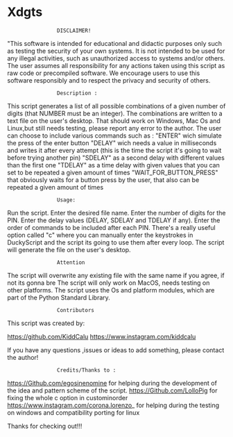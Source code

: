 # Xdgts




                    DISCLAIMER!
"This software is intended for educational and didactic purposes only 
such as testing the security of your own systems. 
It is not intended to be used for any illegal activities, 
such as unauthorized access to systems and/or others. 
The user assumes all responsibility for any actions taken using this script as raw code or precompiled software. 
We encourage users to use this software responsibly and to respect the privacy and security of others. 

 
                    Description :
This script generates a list of all possible combinations of a given number of digits
	(that NUMBER must be an integer). 
The combinations are written to a text file on the user's desktop.
    That should work on Windows, Mac Os and Linux,but still needs testing, please report any error to the author.
The user can choose to include various commands such as :
    "ENTER" wich simulate the press of the enter button
    "DELAY" wich needs a value in milliseconds and writes it after every attempt
        (this is the time the script it's going to wait before trying another pin)
    "SDELAY" as a second delay with different values than the first one
    "TDELAY" as a time delay with given values that you can set to be repeated a given amount of times
    "WAIT_FOR_BUTTON_PRESS" that obviously waits for a button press by the user, that also can be repeated a given amount of times


  

                    Usage:

Run the script.
Enter the desired file name.
Enter the number of digits for the PIN.
Enter the delay values (DELAY, SDELAY and TDELAY if any).
Enter the order of commands to be included after each PIN.
  There's a really useful option called "c" where you can manually enter the keystrokes in DuckyScript and the script its going to use them after every loop.
The script will generate the file on the user's desktop.


                    Attention

The script will overwrite any existing file with the same name if you agree, if not its gonna bre
The script will only work on MacOS, needs testing on other platforms.
The script uses the Os and platform modules, which are part of the Python Standard Library.


                    Contributors

This script was created by:

https://github.com/KiddCalu
https://www.instagram.com/kiddcalu

If you have any questions ,issues or ideas to add something, please contact the author!


                    Credits/Thanks to :

https://Github.com/egosinenomine for helping during the development of the idea and pattern scheme of the script.
https://Github.com/LolloPig for fixing the whole c option in custominorder
https://www.instagram.com/corona.lorenzo_ for helping during the testing on windows and compatibility porting for linux

Thanks for checking out!!!
